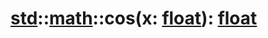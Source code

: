 # [std](/libs/std/)::[math](/libs/std/math/)::cos(x:&nbsp;[float](/libs/std/core/type.float.md)):&nbsp;[float](/libs/std/core/type.float.md)
